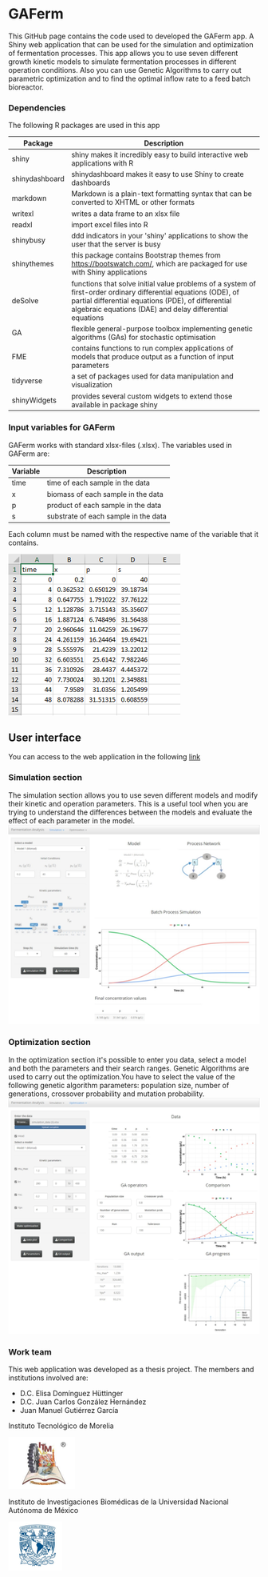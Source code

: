 # GAFerm
This GitHub page contains the code used to developed the GAFerm app. A Shiny web application that can be used for the simulation and optimization of fermentation processes. This app allows you to use seven different growth kinetic models to simulate fermentation processes in different operation conditions. Also you can use Genetic Algorithms to carry out parametric optimization and to find the optimal inflow rate to a feed batch bioreactor.

### Dependencies 
The following R packages are used in this app 

| Package          	| Description |
|----------------------	|----------------------------------------------------------------------------------	|
| shiny |shiny makes it incredibly easy to build interactive web applications with R|
| shinydashboard | shinydashboard makes it easy to use Shiny to create dashboards|
| markdown | Markdown is a plain-text formatting syntax that can be converted to XHTML or other formats |
| writexl | writes a data frame to an xlsx file |
| readxl | import excel files into R|
| shinybusy | ddd indicators in your 'shiny' applications to show the user that the server is busy |
| shinythemes | this package contains Bootstrap themes from https://bootswatch.com/, which are packaged for use with Shiny applications |
| deSolve | functions that solve initial value problems of a system of first-order ordinary differential equations (ODE), of partial differential equations (PDE), of differential algebraic equations (DAE) and delay differential equations |
| GA | flexible general-purpose toolbox implementing genetic algorithms (GAs) for stochastic optimisation|
| FME | contains functions to run complex applications of models that produce output as a function of input parameters |
| tidyverse | a set of packages used for data manipulation and visualization |
| shinyWidgets | provides several custom widgets to extend those available in package shiny |


### Input variables for **GAFerm**
GAFerm works with standard xlsx-files (.xlsx). The variables used in GAFerm are:

| Variable             	| Description |
|----------------------	|----------------------------------------------------------------------------------	|
| time | time of each sample in the data|
| x | biomass of each sample in the data |
| p | product of each sample in the data |
| s | substrate of each sample in the data |


Each column must be named with the respective name of the variable that it contains.

![Alt text](readme_files/data_format.PNG)

## User interface  
You can access to the web application in the following [link](https://juanmanuelgutierrezg.shinyapps.io/GAFerm/) 

### Simulation section
The simulation section allows you to use seven different models and modify their kinetic and operation parameters. This is a useful tool when you are trying to understand the differences between the models and evaluate the effect of each parameter in the model.
![Alt text](readme_files/user_interface_sim.jpeg)


### Optimization section 
In the optimization section it's possible to enter you data, select a model and both the parameters and their search ranges. Genetic Algorithms are used to carry out the optimization.You have to select the value of the following genetic algorithm parameters: population size, number of generations, crossover probability and mutation probability. 
![Alt text](readme_files/user_interface_opt.jpeg)

### Work team 

This web application was developed as a thesis project. The members and institutions involved are: 

* D.C. Elisa Domínguez Hüttinger 
* D.C. Juan Carlos González Hernández
* Juan Manuel Gutiérrez García 

Instituto Tecnológico de Morelia 

![Alt text](readme_files/tec_logo.PNG)


Instituto de Investigaciones Biomédicas de la Universidad Nacional Autónoma de México

![Alt text](readme_files/unam_logo.PNG)
